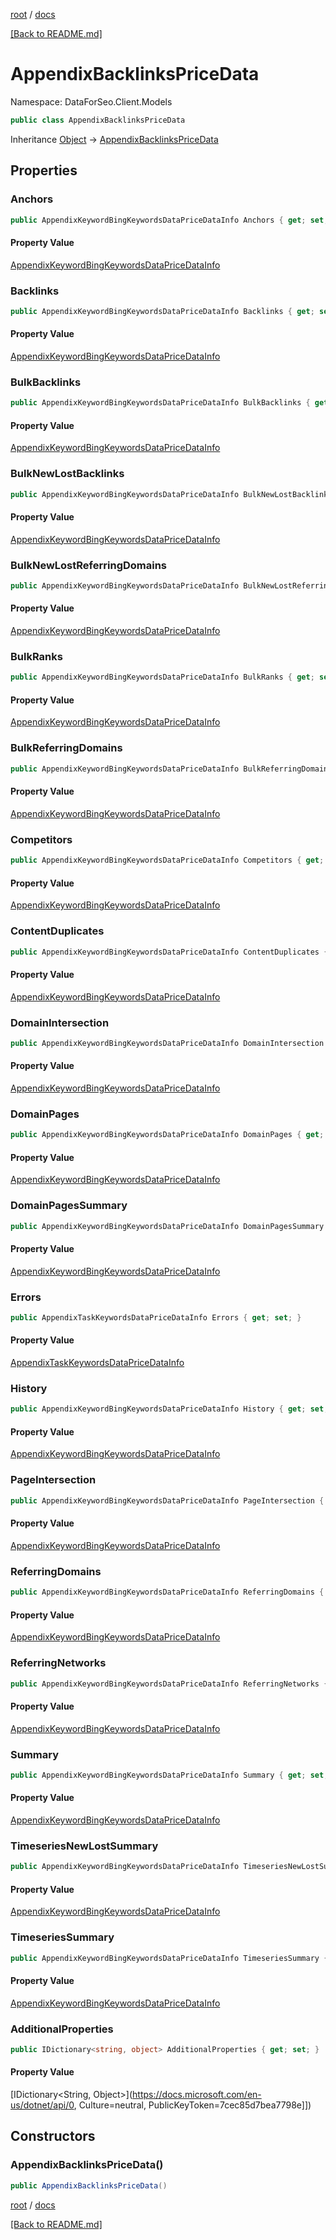 [root](./../ "root") / [docs](./ "docs")

[[Back to README.md]](./../README.md "[Back to README.md]")

# AppendixBacklinksPriceData

Namespace: DataForSeo.Client.Models

```csharp
public class AppendixBacklinksPriceData
```

Inheritance [Object](https://docs.microsoft.com/en-us/dotnet/api/Object) → [AppendixBacklinksPriceData](./AppendixBacklinksPriceData.md)

## Properties

### **Anchors**

```csharp
public AppendixKeywordBingKeywordsDataPriceDataInfo Anchors { get; set; }
```

#### Property Value

[AppendixKeywordBingKeywordsDataPriceDataInfo](./AppendixKeywordBingKeywordsDataPriceDataInfo.md)<br>

### **Backlinks**

```csharp
public AppendixKeywordBingKeywordsDataPriceDataInfo Backlinks { get; set; }
```

#### Property Value

[AppendixKeywordBingKeywordsDataPriceDataInfo](./AppendixKeywordBingKeywordsDataPriceDataInfo.md)<br>

### **BulkBacklinks**

```csharp
public AppendixKeywordBingKeywordsDataPriceDataInfo BulkBacklinks { get; set; }
```

#### Property Value

[AppendixKeywordBingKeywordsDataPriceDataInfo](./AppendixKeywordBingKeywordsDataPriceDataInfo.md)<br>

### **BulkNewLostBacklinks**

```csharp
public AppendixKeywordBingKeywordsDataPriceDataInfo BulkNewLostBacklinks { get; set; }
```

#### Property Value

[AppendixKeywordBingKeywordsDataPriceDataInfo](./AppendixKeywordBingKeywordsDataPriceDataInfo.md)<br>

### **BulkNewLostReferringDomains**

```csharp
public AppendixKeywordBingKeywordsDataPriceDataInfo BulkNewLostReferringDomains { get; set; }
```

#### Property Value

[AppendixKeywordBingKeywordsDataPriceDataInfo](./AppendixKeywordBingKeywordsDataPriceDataInfo.md)<br>

### **BulkRanks**

```csharp
public AppendixKeywordBingKeywordsDataPriceDataInfo BulkRanks { get; set; }
```

#### Property Value

[AppendixKeywordBingKeywordsDataPriceDataInfo](./AppendixKeywordBingKeywordsDataPriceDataInfo.md)<br>

### **BulkReferringDomains**

```csharp
public AppendixKeywordBingKeywordsDataPriceDataInfo BulkReferringDomains { get; set; }
```

#### Property Value

[AppendixKeywordBingKeywordsDataPriceDataInfo](./AppendixKeywordBingKeywordsDataPriceDataInfo.md)<br>

### **Competitors**

```csharp
public AppendixKeywordBingKeywordsDataPriceDataInfo Competitors { get; set; }
```

#### Property Value

[AppendixKeywordBingKeywordsDataPriceDataInfo](./AppendixKeywordBingKeywordsDataPriceDataInfo.md)<br>

### **ContentDuplicates**

```csharp
public AppendixKeywordBingKeywordsDataPriceDataInfo ContentDuplicates { get; set; }
```

#### Property Value

[AppendixKeywordBingKeywordsDataPriceDataInfo](./AppendixKeywordBingKeywordsDataPriceDataInfo.md)<br>

### **DomainIntersection**

```csharp
public AppendixKeywordBingKeywordsDataPriceDataInfo DomainIntersection { get; set; }
```

#### Property Value

[AppendixKeywordBingKeywordsDataPriceDataInfo](./AppendixKeywordBingKeywordsDataPriceDataInfo.md)<br>

### **DomainPages**

```csharp
public AppendixKeywordBingKeywordsDataPriceDataInfo DomainPages { get; set; }
```

#### Property Value

[AppendixKeywordBingKeywordsDataPriceDataInfo](./AppendixKeywordBingKeywordsDataPriceDataInfo.md)<br>

### **DomainPagesSummary**

```csharp
public AppendixKeywordBingKeywordsDataPriceDataInfo DomainPagesSummary { get; set; }
```

#### Property Value

[AppendixKeywordBingKeywordsDataPriceDataInfo](./AppendixKeywordBingKeywordsDataPriceDataInfo.md)<br>

### **Errors**

```csharp
public AppendixTaskKeywordsDataPriceDataInfo Errors { get; set; }
```

#### Property Value

[AppendixTaskKeywordsDataPriceDataInfo](./AppendixTaskKeywordsDataPriceDataInfo.md)<br>

### **History**

```csharp
public AppendixKeywordBingKeywordsDataPriceDataInfo History { get; set; }
```

#### Property Value

[AppendixKeywordBingKeywordsDataPriceDataInfo](./AppendixKeywordBingKeywordsDataPriceDataInfo.md)<br>

### **PageIntersection**

```csharp
public AppendixKeywordBingKeywordsDataPriceDataInfo PageIntersection { get; set; }
```

#### Property Value

[AppendixKeywordBingKeywordsDataPriceDataInfo](./AppendixKeywordBingKeywordsDataPriceDataInfo.md)<br>

### **ReferringDomains**

```csharp
public AppendixKeywordBingKeywordsDataPriceDataInfo ReferringDomains { get; set; }
```

#### Property Value

[AppendixKeywordBingKeywordsDataPriceDataInfo](./AppendixKeywordBingKeywordsDataPriceDataInfo.md)<br>

### **ReferringNetworks**

```csharp
public AppendixKeywordBingKeywordsDataPriceDataInfo ReferringNetworks { get; set; }
```

#### Property Value

[AppendixKeywordBingKeywordsDataPriceDataInfo](./AppendixKeywordBingKeywordsDataPriceDataInfo.md)<br>

### **Summary**

```csharp
public AppendixKeywordBingKeywordsDataPriceDataInfo Summary { get; set; }
```

#### Property Value

[AppendixKeywordBingKeywordsDataPriceDataInfo](./AppendixKeywordBingKeywordsDataPriceDataInfo.md)<br>

### **TimeseriesNewLostSummary**

```csharp
public AppendixKeywordBingKeywordsDataPriceDataInfo TimeseriesNewLostSummary { get; set; }
```

#### Property Value

[AppendixKeywordBingKeywordsDataPriceDataInfo](./AppendixKeywordBingKeywordsDataPriceDataInfo.md)<br>

### **TimeseriesSummary**

```csharp
public AppendixKeywordBingKeywordsDataPriceDataInfo TimeseriesSummary { get; set; }
```

#### Property Value

[AppendixKeywordBingKeywordsDataPriceDataInfo](./AppendixKeywordBingKeywordsDataPriceDataInfo.md)<br>

### **AdditionalProperties**

```csharp
public IDictionary<string, object> AdditionalProperties { get; set; }
```

#### Property Value

[IDictionary&lt;String, Object&gt;](https://docs.microsoft.com/en-us/dotnet/api/0, Culture=neutral, PublicKeyToken=7cec85d7bea7798e]])<br>

## Constructors

### **AppendixBacklinksPriceData()**

```csharp
public AppendixBacklinksPriceData()
```

[root](./../ "root") / [docs](./ "docs")

[[Back to README.md]](./../README.md "[Back to README.md]")